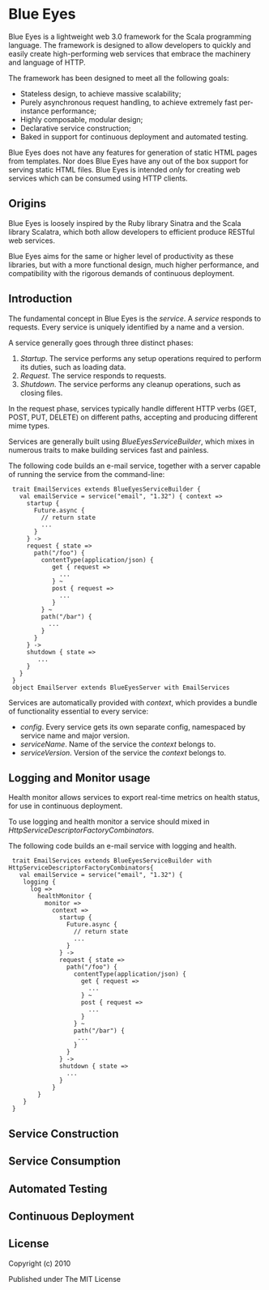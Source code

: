 Blue Eyes
=========

Blue Eyes is a lightweight web 3.0 framework for the Scala programming language. The framework is designed to allow developers to quickly and easily create high-performing web services that embrace the machinery and language of HTTP.

The framework has been designed to meet all the following goals:

  * Stateless design, to achieve massive scalability;
  * Purely asynchronous request handling, to achieve extremely fast per-instance performance;
  * Highly composable, modular design;
  * Declarative service construction;
  * Baked in support for continuous deployment and automated testing.

Blue Eyes does not have any features for generation of static HTML pages from templates. Nor does Blue Eyes have any out of the box support for serving static HTML files. Blue Eyes is intended *only* for creating web services which can be consumed using HTTP clients.

Origins
-------

Blue Eyes is loosely inspired by the Ruby library Sinatra and the Scala library Scalatra, which both allow developers to efficient produce RESTful web services.

Blue Eyes aims for the same or higher level of productivity as these libraries, but with a more functional design, much higher performance, and compatibility with the rigorous demands of continuous deployment.

Introduction
------------

The fundamental concept in Blue Eyes is the *service*. A *service* responds to requests. Every service is uniquely identified by a name and a version.

A service generally goes through three distinct phases:

  1. *Startup*. The service performs any setup operations required to perform its duties, such as loading data.
  2. *Request*. The service responds to requests.
  3. *Shutdown*. The service performs any cleanup operations, such as closing files.

In the request phase, services typically handle different HTTP verbs (GET, POST, PUT, DELETE) on different paths, accepting and producing different mime types.

Services are generally built using *BlueEyesServiceBuilder*, which mixes in numerous traits to make building services fast and painless.

The following code builds an e-mail service, together with a server capable of running the service from the command-line:

     trait EmailServices extends BlueEyesServiceBuilder {
       val emailService = service("email", "1.32") { context =>
         startup {
           Future.async {
             // return state
             ...
           }
         } ->
         request { state =>
           path("/foo") {
             contentType(application/json) {
                get { request =>
                  ...
                } ~
                post { request =>
                  ...
                }
             } ~     
             path("/bar") {
               ...
             }
           }
         } ->
         shutdown { state =>
            ...
         }
       }
     }
     object EmailServer extends BlueEyesServer with EmailServices

Services are automatically provided with *context*, which provides a bundle of functionality essential to every service:

 * *config*. Every service gets its own separate config, namespaced by service name and major version.
 * *serviceName*. Name of the service the *context* belongs to.
 * *serviceVersion*. Version of the service the *context* belongs to.

Logging and Monitor usage
--------------------
Health monitor allows services to export real-time metrics on health status, for use in continuous deployment.

To use logging and health monitor a service should mixed in *HttpServiceDescriptorFactoryCombinators*.

The following code builds an e-mail service with logging and health.

     trait EmailServices extends BlueEyesServiceBuilder with HttpServiceDescriptorFactoryCombinators{
       val emailService = service("email", "1.32") {
        logging {
          log =>
            healthMonitor {
              monitor =>
                context =>
                  startup {
                    Future.async {
                      // return state
                      ...
                    }
                  } ->
                  request { state =>
                    path("/foo") {
                      contentType(application/json) {
                        get { request =>
                          ...
                        } ~
                        post { request =>
                          ...
                        }
                      } ~
                      path("/bar") {
                       ...
                      }
                    }
                  } ->
                  shutdown { state =>
                    ...
                  }
                }
            }
        }        
     }

Service Construction
--------------------

Service Consumption
-------------------

Automated Testing
-----------------

Continuous Deployment
---------------------

License
-------

Copyright (c) 2010

Published under The MIT License